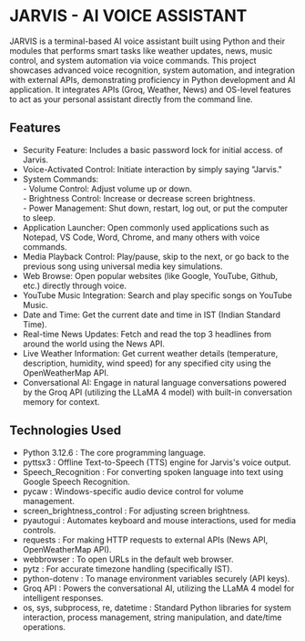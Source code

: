 # JARVIS - AI VOICE ASSISTANT
JARVIS is a terminal-based AI voice assistant built using Python and their modules that performs smart tasks like weather updates, news, music control, and system automation via voice commands.
This project showcases advanced voice recognition, system automation, and integration with external APIs, demonstrating proficiency in Python development and AI application.
It integrates APIs (Groq, Weather, News) and OS-level features to act as your personal assistant directly from the command line.

## Features
- Security Feature: Includes a basic password lock for initial access. of Jarvis.
- Voice-Activated Control: Initiate interaction by simply saying "Jarvis."
- System Commands:               
            - Volume Control: Adjust volume up or down.            
            - Brightness Control: Increase or decrease screen brightness.          
            - Power Management: Shut down, restart, log out, or put the computer to sleep.       
- Application Launcher: Open commonly used applications such as Notepad, VS Code, Word, Chrome, and many others with voice commands.
- Media Playback Control: Play/pause, skip to the next, or go back to the previous song using universal media key simulations. 
- Web Browse: Open popular websites (like Google, YouTube, Github, etc.) directly through voice. 
- YouTube Music Integration: Search and play specific songs on YouTube Music. 
- Date and Time: Get the current date and time in IST (Indian Standard Time). 
- Real-time News Updates: Fetch and read the top 3 headlines from around the world using the News API. 
- Live Weather Information: Get current weather details (temperature, description, humidity, wind speed) for any specified city using the OpenWeatherMap API. 
- Conversational AI: Engage in natural language conversations powered by the Groq API (utilizing the LLaMA 4 model) with built-in conversation memory for context.

## Technologies Used
- Python 3.12.6 : The core programming language.                                                
- pyttsx3 : Offline Text-to-Speech (TTS) engine for Jarvis's voice output.                                    
- Speech_Recognition : For converting spoken language into text using Google Speech Recognition.                                    
- pycaw : Windows-specific audio device control for volume management.                         
- screen_brightness_control : For adjusting screen brightness.                         
- pyautogui : Automates keyboard and mouse interactions, used for media controls.                         
- requests : For making HTTP requests to external APIs (News API, OpenWeatherMap API).                                     
- webbrowser : To open URLs in the default web browser.                                     
- pytz : For accurate timezone handling (specifically IST).                                     
- python-dotenv : To manage environment variables securely (API keys).                                     
- Groq API : Powers the conversational AI, utilizing the LLaMA 4 model for intelligent responses.                                    
- os, sys, subprocess, re, datetime : Standard Python libraries for system interaction, process management, string manipulation, and date/time operations.                                     



















